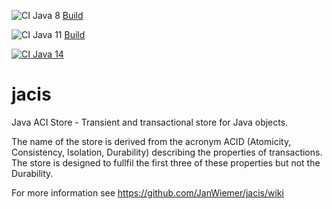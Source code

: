 ![CI Java 8](https://github.com/JanWiemer/jacis/workflows/CI-Build-Java-8/badge.svg)
[Build](https://github.com/JanWiemer/jacis/actions?query=workflow%3ACI-Build-Java-8)

![CI Java 11](https://github.com/JanWiemer/jacis/workflows/CI-Build-Java-11/badge.svg)
[Build](https://github.com/JanWiemer/jacis/actions?query=workflow%3ACI-Build-Java-11)  

[![CI Java 14](https://github.com/JanWiemer/jacis/workflows/CI-Build-Java-14/badge.svg)](https://github.com/JanWiemer/jacis/actions?query=workflow%3ACI-Build-Java-14)  

# jacis
Java ACI Store - Transient and transactional store for Java objects.

The name of the store is derived from the acronym ACID (Atomicity, Consistency, Isolation, Durability) describing the properties of transactions. The store is designed to fullfil the first three of these properties but not the Durability.

For more information see https://github.com/JanWiemer/jacis/wiki
